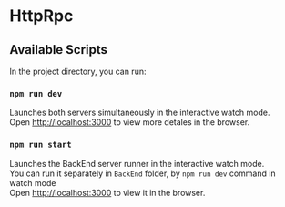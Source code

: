 # HttpRpc

## Available Scripts

In the project directory, you can run:

### `npm run dev`

Launches both servers simultaneously in the interactive watch mode.\
Open [http://localhost:3000](http://localhost:3000) to view more detales in the browser.

### `npm run start`

Launches the BackEnd server runner in the interactive watch mode.\
You can run it separately in `BackEnd` folder, by `npm run dev` command in watch mode\
Open [http://localhost:3000](http://localhost:3000) to view it in the browser.
